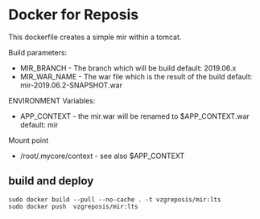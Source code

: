 # Docker for Reposis

This dockerfile creates a simple mir within a tomcat.

Build parameters:

- MIR_BRANCH - The branch which will be build default: 2019.06.x
- MIR_WAR_NAME - The war file which is the result of the build default: mir-2019.06.2-SNAPSHOT.war

ENVIRONMENT Variables:

- APP_CONTEXT - the mir.war will be renamed to $APP_CONTEXT.war default: mir

Mount point

- /root/.mycore/context - see also $APP_CONTEXT

## build and deploy
```
sudo docker build --pull --no-cache . -t vzgreposis/mir:lts
sudo docker push  vzgreposis/mir:lts
```
